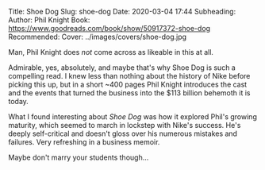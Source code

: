 Title: Shoe Dog
Slug: shoe-dog
Date: 2020-03-04 17:44
Subheading: 
Author: Phil Knight
Book: https://www.goodreads.com/book/show/50917372-shoe-dog
Recommended: 
Cover: ../images/covers/shoe-dog.jpg

Man, Phil Knight does *not* come across as likeable in this at all.

Admirable, yes, absolutely, and maybe that's why Shoe Dog is such a compelling read. I knew less than nothing about the history of Nike before picking this up, but in a short ~400 pages Phil Knight introduces the cast and the events that turned the business into the $113 billion behemoth it is today.

What I found interesting about *Shoe Dog* was how it explored Phil's growing maturity, which seemed to march in lockstep with Nike's success. He's deeply self-critical and doesn't gloss over his numerous mistakes and failures. Very refreshing in a business memoir.

Maybe don't marry your students though...